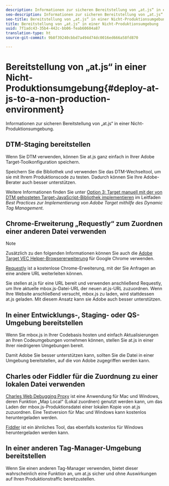 ```yaml
---
description: Informationen zur sicheren Bereitstellung von „at.js“ in einer Nicht-Produktionsumgebung.
seo-description: Informationen zur sicheren Bereitstellung von „at.js“ in einer Nicht-Produktionsumgebung.
seo-title: Bereitstellung von „at.js“ in einer Nicht-Produktionsumgebung
title: Bereitstellung von „at.js“ in einer Nicht-Produktionsumgebung
uuid: 7f1adc43-35b4-442c-bb06-feab60604a87
translation-type: ht
source-git-commit: 9b8f39240cbbd7a494d74dc0016ed666a58fd870

---
```



# Bereitstellung von „at.js“ in einer Nicht-Produktionsumgebung{#deploy-at-js-to-a-non-production-environment}

Informationen zur sicheren Bereitstellung von „at.js“ in einer Nicht-Produktionsumgebung.

## DTM-Staging bereitstellen

Wenn Sie DTM verwenden, können Sie at.js ganz einfach in Ihrer Adobe Target-Toolkonfiguration speichern.

Speichern Sie die Bibliothek und verwenden Sie das DTM-Wechseltool, um sie mit Ihrem Produktionscode zu testen. Dadurch können Sie Ihre Adobe-Berater auch besser unterstützen.

Weitere Informationen finden Sie unter [Option 3: Target manuell mit der von DTM gehosteten Target-JavaScript-Bibliothek implementieren](https://marketing.adobe.com/resources/help/de_DE/dtm/target/t_implementing-target-manually-js-hosted-dtm.html) im Leitfaden _Best Practices zur Implementierung von Adobe Target mithilfe des Dynamic Tag Management_.

## Chrome-Erweiterung „Requestly“ zum Zuordnen einer anderen Datei verwenden

>[!NOTE]
>
>Zusätzlich zu den folgenden Informationen können Sie auch die [Adobe Target VEC Helper-Browsererweiterung](/help/c-experiences/c-visual-experience-composer/r-troubleshoot-composer/vec-helper-browser-extension.md) für Google Chrome verwenden.

[Requestly](https://chrome.google.com/webstore/detail/requestly/mdnleldcmiljblolnjhpnblkcekpdkpa?hl=de) ist a kostenlose Chrome-Erweiterung, mit der Sie Anfragen an eine andere URL weiterleiten können.

Sie stellen at.js für eine URL bereit und verwenden anschließend Requestly, um Ihre aktuelle mbox.js-Datei-URL der neuen at.js-URL zuzuordnen. Wenn Ihre Website anschließend versucht, mbox.js zu laden, wird stattdessen at.js geladen. Mit diesem Ansatz kann sie Adobe auch besser unterstützen.

## In einer Entwicklungs-, Staging- oder QS-Umgebung bereitstellen

Wenn Sie mbox.js in Ihrer Codebasis hosten und einfach Aktualisierungen an Ihren Codeumgebungen vornehmen können, stellen Sie at.js in einer Ihrer niedrigeren Umgebungen bereit.

Damit Adobe Sie besser unterstützen kann, sollten Sie die Datei in einer Umgebung bereitstellen, auf die von Adobe zugegriffen werden kann.

## Charles oder Fiddler für die Zuordnung zu einer lokalen Datei verwenden

[Charles Web Debugging Proxy](https://www.charlesproxy.com/) ist eine Anwendung für Mac und Windows, deren Funktion „Map Local“ (Lokal zuordnen) genutzt werden kann, um das Laden der mbox.js-Produktionsdatei einer lokalen Kopie von at.js zuzuordnen. Eine Testversion für Mac und Windows kann kostenlos heruntergeladen werden.

[Fiddler](https://www.telerik.com/fiddler) ist ein ähnliches Tool, das ebenfalls kostenlos für Windows heruntergeladen werden kann.

## In einer anderen Tag-Manager-Umgebung bereitstellen

Wenn Sie einen anderen Tag-Manager verwenden, bietet dieser wahrscheinlich eine Funktion an, um at.js sicher und ohne Auswirkungen auf Ihren Produktionstraffic bereitzustellen.